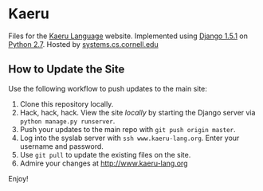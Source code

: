 Kaeru
=====

Files for the [Kaeru Language](http://www.kaeru-lang.org) website.
Implemented using [Django 1.5.1](https://docs.djangoproject.com/en/1.5/) on [Python 2.7](https://docs.python.org/2.7/).
Hosted by [systems.cs.cornell.edu](http://www.systems.cs.cornell.edu/)

How to Update the Site
----------------------

Use the following workflow to push updates to the main site:

1. Clone this repository locally.
2. Hack, hack, hack. View the site _locally_ by starting the Django server via `python manage.py runserver`.
3. Push your updates to the main repo with `git push origin master`.
4. Log into the syslab server with `ssh www.kaeru-lang.org`. Enter your username and password.
5. Use `git pull` to update the existing files on the site.
6. Admire your changes at http://www.kaeru-lang.org

Enjoy!
